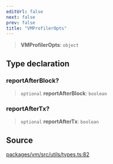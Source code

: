 ```yaml
---
editUrl: false
next: false
prev: false
title: "VMProfilerOpts"
---
```


> **VMProfilerOpts**: `object`

## Type declaration

### reportAfterBlock?

> `optional` **reportAfterBlock**: `boolean`

### reportAfterTx?

> `optional` **reportAfterTx**: `boolean`

## Source

[packages/vm/src/utils/types.ts:82](https://github.com/evmts/tevm-monorepo/blob/main/packages/vm/src/utils/types.ts#L82)
